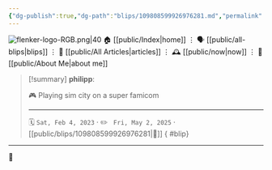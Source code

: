 ```yaml
---
{"dg-publish":true,"dg-path":"blips/109808599926976281.md","permalink":"/blips/109808599926976281/","title":"philipp on mastodon @ 2023-02-04"}
---
```



<div class="transclusion internal-embed is-loaded"><div class="markdown-embed">




![flenker-logo-RGB.png|40](/img/user/attachments/flenker-logo-RGB.png)
🏠 [[public/Index\|home]]  ⋮ 🗣️ [[public/all-blips\|blips]] ⋮  📝 [[public/All Articles\|articles]]  ⋮ 🕰️ [[public/now\|now]] ⋮ 🪪 [[public/About Me\|about me]]


</div></div>


> [!summary] **philipp**:
>
> 🎮 Playing sim city on a super famicom
> - - -
>
> 🗓️ <code>Sat, Feb 4, 2023</code>  · ✏️ <code> Fri, May 2, 2025</code>  · [[public/blips/109808599926976281\|🔗]]
{ #blip}


- - -

 👾
